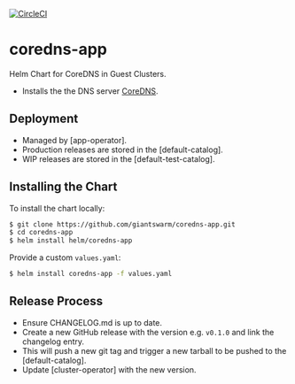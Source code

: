 [![CircleCI](https://circleci.com/gh/giantswarm/coredns-app.svg?style=shield)](https://circleci.com/gh/giantswarm/coredns-app)

# coredns-app
Helm Chart for CoreDNS in Guest Clusters.

* Installs the the DNS server [CoreDNS](https://github.com/coredns/coredns).

## Deployment 

* Managed by [app-operator].
* Production releases are stored in the [default-catalog].
* WIP releases are stored in the [default-test-catalog].

## Installing the Chart

To install the chart locally:

```bash
$ git clone https://github.com/giantswarm/coredns-app.git
$ cd coredns-app
$ helm install helm/coredns-app
```

Provide a custom `values.yaml`:

```bash
$ helm install coredns-app -f values.yaml
```

## Release Process

* Ensure CHANGELOG.md is up to date.
* Create a new GitHub release with the version e.g. `v0.1.0` and link the
changelog entry.
* This will push a new git tag and trigger a new tarball to be pushed to the
[default-catalog].  
* Update [cluster-operator] with the new version.